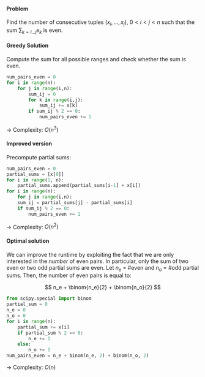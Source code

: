 

#### Problem

Find the number of consecutive tuples $(x_i, \ldots, x_j), \ 0 < i < j < n$ such that the sum $\sum_{k=i \ldots j} x_k$ is even. 

#### Greedy Solution

Compute the sum for all possible ranges and check whether the sum is even.

```python linenums="1"
num_pairs_even = 0
for i in range(n):
    for j in range(i,n):
        sum_ij = 0
        for k in range(i,j):
            sum_ij += x[k]
        if sum_ij % 2 == 0:
            num_pairs_even += 1
```

&rarr; Complexity: $O(n^3)$

#### Improved version

Precompute partial sums:

```python linenums="1"
num_pairs_even = 0
partial_sums = [x[0]]
for i in range(1, n):
    partial_sums.append(partial_sums[i-1] + x[i])
for i in range(n):
    for j in range(i,n):
    sum_ij = partial_sums[j] - partial_sums[i]
    if sum_ij % 2 == 0:
        num_pairs_even += 1
```

&rarr; Complexity: $O(n^2)$

#### Optimal solution

We can improve the runtime by exploiting the fact that we are only interested in the *number* of even pairs. In particular, only the sum of two even or two odd partial sums are even. Let $n_e$ = #even and $n_o$ = #odd partial sums. Then, the number of even pairs is equal to:

$$
n_e + \binom{n_e}{2} + \binom{n_o}{2}
$$

```python linenums="1"
from scipy.special import binom
partial_sum = 0
n_e = 0
n_o = 0
for i in range(n):
    partial_sum += x[i]
    if partial_sum % 2 == 0:
        n_e += 1
    else:
        n_o += 1
num_pairs_even = n_e + binom(n_e, 2) + binom(n_o, 2)
```

&rarr; Complexity: $O(n)$


